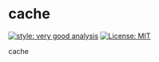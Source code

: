 # cache

[![style: very good analysis][very_good_analysis_badge]][very_good_analysis_link]
[![License: MIT][license_badge]][license_link]

cache

[license_badge]: https://img.shields.io/badge/license-MIT-blue.svg
[license_link]: https://opensource.org/licenses/MIT
[very_good_analysis_badge]: https://img.shields.io/badge/style-very_good_analysis-B22C89.svg
[very_good_analysis_link]: https://pub.dev/packages/very_good_analysis